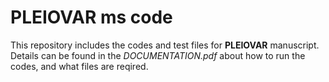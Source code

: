 # PLEIOVAR ms code 

This repository includes the codes and test files for **PLEIOVAR** manuscript.  Details can be found in the *DOCUMENTATION.pdf* about how to run the codes, and what files are reqired.  

